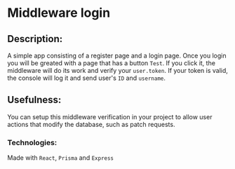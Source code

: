 # Middleware login
## **Description:**
A simple app consisting of a register page and a login page. Once you login you will be greated with a page that has a button `Test`. If you click it, the middleware will do its work and verify your `user.token`. If your token is valid, the console will log it and send user's `ID` and `username`.

## **Usefulness:**
You can setup this middleware verification in your project to allow user actions that modify the database, such as patch requests.

### **Technologies:**
Made with `React`, `Prisma` and `Express`
